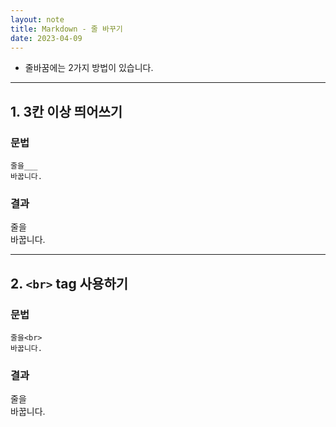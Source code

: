 ```yaml
---
layout: note
title: Markdown - 줄 바꾸기
date: 2023-04-09
---
```





- 줄바꿈에는 2가지 방법이 있습니다.




---




## 1. 3칸 이상 띄어쓰기


### 문법

```
줄을___
바꿉니다.
```


### 결과

줄을   
바꿉니다.




---




## 2. `<br>` tag 사용하기


### 문법

```
줄을<br>
바꿉니다.
```


### 결과

줄을<br>
바꿉니다.
